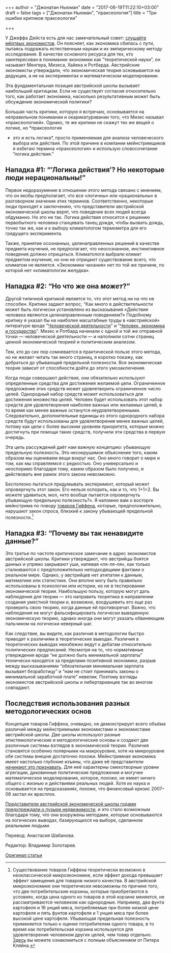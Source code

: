 +++
author = "Джонатан Ньюман"
date = "2017-06-19T11:22:10+03:00"
draft = false
tags = ["Джонатан Ньюман", "праксеология"]
title = "Три ошибки критиков праксеологии"

+++

У Джеффа Дейста есть для нас замечательный совет:
[слушайте мёртвых экономистов](https://mises.org/blog/listen-dead-economists).
Он поясняет, как экономика сбилась с пути, пытаясь
подражать естественным наукам и их эмпирическому методу исследования. В
качестве основного ресурса для тех, кто заинтересован в понимании
экономики как “теоретической науки”, он называет Менгера, Мизеса, Хайека
и Ротбарда. Австрийские экономисты утверждали, что экономическая теория
основывается на дедукции, а не на экспериментах и математическом
моделировании.

Эта фундаментальная позиция австрийской школы вызывает наибольший
критицизм. Если не существует согласия относительно того, как работает
экономика, насколько результативным может быть обсуждение экономической
политики?

Большая часть критики, которую я встречаю, основывается на неправильном
понимании и окарикатуривании того, что Мизес называл «праксеологией».
Однако, те же критики не скажут тех же вещей о логике, но *праксеология
- это и есть логика*, просто применяемая для анализа человеческого
выбора или действия. По этой причине в компании мейнстримщиков я избегаю
термина «праксеология» и использую словосочетание “логика действия.”

## Нападка #1: “’Логика действия’? Но некоторые люди нерациональны!”

Первое недоразумение в отношении этого метода связано с мнением, что он
якобы предполагает, что все «логичны» или «рациональны» в разговорном
значении этих терминов. Соответственно, некоторые люди приходят к
заключению, что представители австрийской экономической школы верят, что
поведение всех людей всегда обдуманно. Но это не так. Логика действия
относится к решению первобытного человека станцевать танец дождя, чтобы
вызвать дождь, точно так же, как и к выбору климатологом термометра для
его грядущего эксперимента.

Также, принятие осознанных, целенаправленных решений в качестве предмета
изучения, не предполагает, что неосознанное, инстинктивное поведение
должно отрицаться. Климатологи выбрали климат предметом изучения, но они
не отрицают существование всего, что климатом не является. «Экономики
чихания» нет по той же причине, по которой нет «климатологии желудка».

## Нападка #2: “Но что же она *может*?”

Другой типичной критикой является то, что этот метод ни на что не
способен. Критики задают вопрос, “Как много в действительности может
быть логически установлено из высказывания «Действия человека являются
целенаправленным поведением?» Подобному критику я указал бы на наиболее
масштабные труды в «австрийской» литературе вроде
"[Человеческой деятельности](https://mises.org/library/human-action-0)"
и
"[Человек, экономика и государство](https://mises.org/library/man-economy-and-state-power-and-market)".
Мизес и Ротбард
начинали с одной и той же отправной точки — человеческой деятельности —
и наполнили сотни страниц ценной экономической теорией и политическим
анализом.

Тем, кто до сих пор сомневается в практической пользе этого метода, но
не желает читать так много страниц, я коротко покажу, как добраться до
убывающей предельной полезности. Вся экономическая теория зависит от
способности дойти до этого умозаключения.

Когда люди совершают действия, они обязательно используют определенные
средства для достижения желаемой цели. Ограниченное предложение этих
средств может удовлетворить ограниченное число целей. Однородный набор
средств может использоваться для достижения множества целей. Человек
будет использовать этот набор средств для удовлетворения наиболее важных
или желаемых целей, в то время как менее важные останутся
неудовлетворенными. Следовательно, дополнительные единицы из этого
однородного набора средств будут использованы для удовлетворения менее
важных целей, потому как цели с более высоким уровнем приоритета,
которые можно достигнуть при помощи таких средств, получили эти средства
в первую очередь.

Эта цепь рассуждений даёт нам важную концепцию: убывающую предельную
полезность. Это несокрушимое объяснение того, каким образом мы оцениваем
вещи вокруг нас. Оно много говорит о мире и том, как мы справляемся с
редкостью. Оно универсально и неоспоримо благодаря тому, каким образом
было получено, и действовать вне рамок этого закона невозможно.

Бесполезно пытаться придумывать эксперимент, который может опровергнуть
этот закон. Его нельзя оспорить, как и то, что 1+1=2. Вы можете
удивиться, мол, «кто вообще пытается опровергнуть убывающую предельную
полезность?». Я напомню вам о восторге мейнстрима по поводу
[товаров Гиффена](https://ru.wikipedia.org/wiki/Товар_Гиффена),
которые, предположительно, нарушают закон спроса, близкий к
закону убывающей предельной полезности.[^fn1]

## Нападка #3: “Почему вы так ненавидите данные?”

Это третье по частоте критическое замечание в адрес экономистов
австрийской школы. Критики утверждают, что австрийцы боятся данных и
упрямо закрывают уши, напевая «ля-ля-ля», как только сталкиваются с
предположительно неподходящими фактами о реальном мире. Однако, у
австрийцев нет атипатии к данным, математике или статистике. Они вполне
могу быть правильно использованы в психологии или истории, но не в
тестировании экономической теории. Наибольшую пользу, которую могут дать
наблюдения для теории — это направить теоретика в направлении создания
уместной теории и, возможно, воодушевить его еще раз проверить свою
теорию, когда данные ей противоречат. Важно, что наблюдения не могут
фальсифицировать логически выведенную экономическую теорию, однако
иногда они могут указать обвиняющим пальчиком на логически неверный шаг.

Как следствие, вы видите, как различия в методологии быстро приводят к
различиям в теоретических выводах. Различия в теоретических выводах
неизбежно ведут к дебатам относительно политических предписаний.
Несмотря на то, что нормативные утверждения вроде “не должно быть
минимальной зарплаты” технически находятся за пределами позитивной
экономики, разрыв между высказываниями “обязательная минимальная
зарплата вызывает безработицу” и “нам не стоит принимать законы о
минимальной заработной плате” невелик. Поэтому взгляды экономистов
австрийской школы и либертарианцев так во многом совпадают.

## Последствия использования разных методологических основ

Концепция товаров Гиффена, очевидно, не демонстрирует всего объёма
различий между мейнстримными экономистами и экономистами австрийской
школы. Две школы используют разные эпистемологические и методологические
основы и создают две различные системы взглядов в экономической теории.
Различия становятся особенно полярными на макроуровне, хотя на
микроуровне обе системы внешне достаточно похожи. Мейнстримная экономика
имеет настолько глубокие изъяны, что даже её представители
[начинают это признавать](https://paulromer.net/mathiness/).
Для неё характерны смехотворные уровни агрегации,
диковинные политические предложения и могучее математическое
моделирование, которое, похоже, не имеет ничего общего с жизнью и
действиями реальных людей. Хотя их наука и основывается на
предсказаниях, похоже, что финансовый кризис 2007–08 застал их врасплох.

[Представители австрийской экономической школы годами предупреждали
о пузыре недвижимости](https://mises.org/library/bailout-reader),
и это стало возможным благодаря тому, что они
вооружены методами, которые основываются на логических выводах,
базирующихся на выборе, сделанном реальными людьми.

[^fn1]: Существование товаров Гиффена теоретически возможно в неоклассической микроэкономике, если эффект дохода превышает эффект замещения для товаров низкого качества. В австрийской микроэкономике они теоретически невозможны по причине того, что две потребительские корзины, которые приобретаются в условиях, когда цена одного из товаров в этой корзине меняется, не рассматриваются человеком как однородные. Например, два фунта картофеля и 16 унций мяса, потребляемые при более низкой цене картофеля и пять фунтов картофеля и 1 унция мяса при более высокой цене картофеля. Убывающая предельная полезность применяется только к оценке потребителем одного товара, в то время как потребительская корзина используется для удовлетворения человеком других целей, чем товар отдельно.
[Здесь](http://sites.baylor.edu/peter_klein/files/2016/06/giffen-t82d17.pdf)
вы можете ознакомиться с полным объяснением от Питера Кляйна.


Перевод: Анастасия Шабанова.

Редактор: Владимир Золотарев.

[Оригинал статьи](https://mises.org/blog/3-ways-critics-get-praxeology-wrong)
